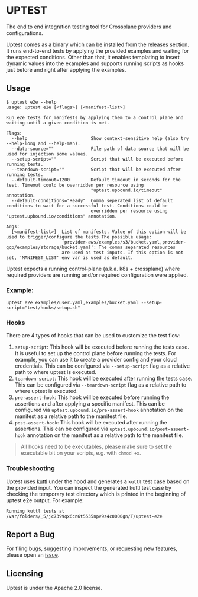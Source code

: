 # UPTEST

The end to end integration testing tool for Crossplane providers and configurations.

Uptest comes as a binary which can be installed from the releases section. It runs end-to-end tests
by applying the provided examples and waiting for the expected conditions. Other than that, it enables templating to
insert dynamic values into the examples and supports running scripts as hooks just before and right after applying
the examples.

## Usage

```shell
$ uptest e2e --help
usage: uptest e2e [<flags>] [<manifest-list>]

Run e2e tests for manifests by applying them to a control plane and waiting until a given condition is met.

Flags:
  --help                        Show context-sensitive help (also try --help-long and --help-man).
  --data-source=""              File path of data source that will be used for injection some values.
  --setup-script=""             Script that will be executed before running tests.
  --teardown-script=""          Script that will be executed after running tests.
  --default-timeout=1200        Default timeout in seconds for the test. Timeout could be overridden per resource using
                                "uptest.upbound.io/timeout" annotation.
  --default-conditions="Ready"  Comma seperated list of default conditions to wait for a successful test. Conditions could be
                                overridden per resource using "uptest.upbound.io/conditions" annotation.

Args:
  [<manifest-list>]  List of manifests. Value of this option will be used to trigger/configure the tests.The possible usage:
                     'provider-aws/examples/s3/bucket.yaml,provider-gcp/examples/storage/bucket.yaml': The comma separated resources
                     are used as test inputs. If this option is not set, 'MANIFEST_LIST' env var is used as default.
```

Uptest expects a running control-plane (a.k.a. k8s + crossplane) where required providers are running and/or required
configuration were applied.

### Example: 

```shell
uptest e2e examples/user.yaml,examples/bucket.yaml --setup-script="test/hooks/setup.sh"
```

### Hooks

There are 4 types of hooks that can be used to customize the test flow:

1. `setup-script`: This hook will be executed before running the tests case. It is useful to set up the control plane
   before running the tests. For example, you can use it to create a provider config and your cloud credentials. This
   can be configured via `--setup-script` flag as a relative path to where uptest is executed.
2. `teardown-script`: This hook will be executed after running the tests case. This can be configured via
   `--teardown-script` flag as a relative path to where uptest is executed.
3. `pre-assert-hook`: This hook will be executed before running the assertions and after applying a specific manifest.
    This can be configured via `uptest.upbound.io/pre-assert-hook` annotation on the manifest as a relative path to the
    manifest file.
4. `post-assert-hook`: This hook will be executed after running the assertions. This can be configured via 
    `uptest.upbound.io/post-assert-hook` annotation on the manifest as a relative path to the manifest file.

> All hooks need to be executables, please make sure to set the executable bit on your scripts, e.g. with `chmod +x`.

### Troubleshooting

Uptest uses [kuttl](https://kuttl.dev/) under the hood and generates a `kuttl` test case based on the provided input.
You can inspect the generated kuttl test case by checking the temporary test directory which is printed in the beginning
of uptest e2e output. For example:

```shell
Running kuttl tests at /var/folders/_5/jc7399qx6cn6t5535npv9z4c0000gn/T/uptest-e2e
```

## Report a Bug

For filing bugs, suggesting improvements, or requesting new features, please
open an [issue](https://github.com/upbound/uptest/issues).

## Licensing

Uptest is under the Apache 2.0 license.
